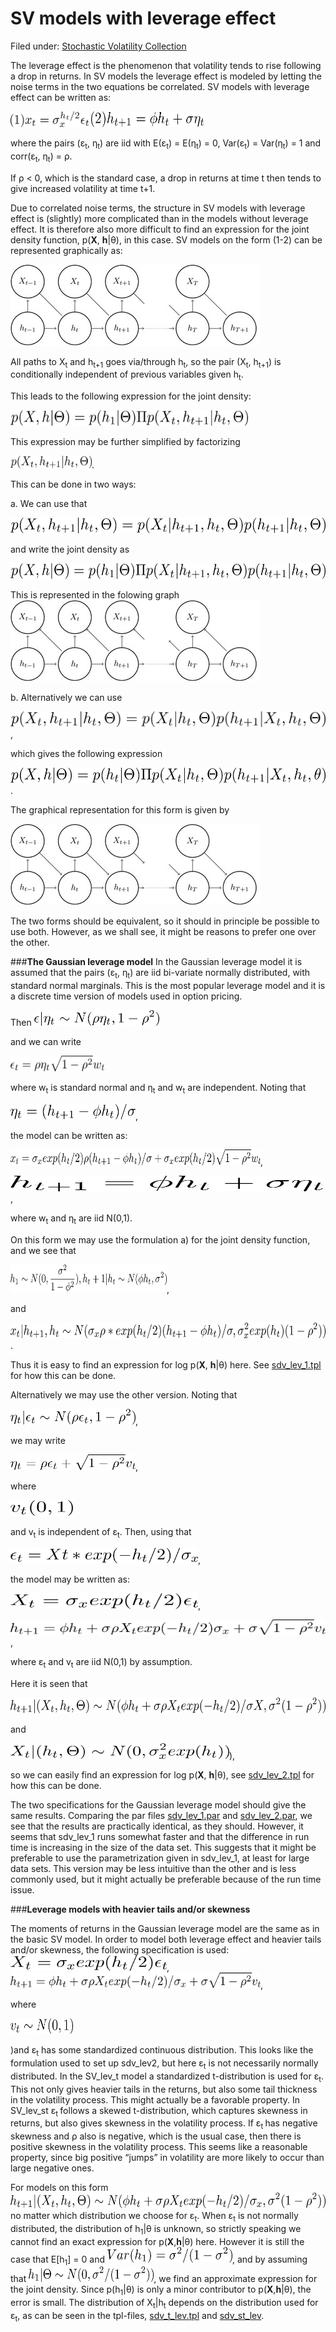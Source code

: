 #  SV models with leverage effect

Filed under: [Stochastic Volatility Collection][10]

 The leverage effect is the phenomenon that volatility tends to rise following a drop in returns. In SV models the leverage effect is modeled by letting the noise terms in the two equations be correlated. SV models with leverage effect can be written as:  
 
<img src="./../the-basic-sv-model-and-simple-extensions-1/eq1.png" alt="Xt = σX exp(h2) εt" width="125" height="25">

<img src="./../the-basic-sv-model-and-simple-extensions-1/eq2.png" alt="ht 1 = φht σηt" width="180" height="25">
  
 where the pairs (ε<sub>t</sub>, η<sub>t</sub>) are iid with E(ε<sub>t</sub>) = E(η<sub>t</sub>) = 0, Var(ε<sub>t</sub>) = Var(η<sub>t</sub>) = 1 and  corr(ε<sub>t</sub>, η<sub>t</sub>) = ρ.   
 
 If ρ < 0, which is the standard case, a drop in returns at time t then tends to give increased volatility at time t+1. 

 Due to correlated noise terms, the structure in SV models with leverage effect is (slightly) more complicated than in the models without leverage effect. It is therefore also more difficult to find an expression for the joint density function, p(<strong>X</strong>, <strong>h</strong>|θ), in this case.  SV models on the form (1-2) can be represented graphically as: 
 
 ![Fig_1][1]
 
All paths to  X<sub>t</sub> and h<sub>t+1</sub> goes via/through h<sub>t</sub>, so the pair (X<sub>t</sub>, h<sub>t+1</sub>) is conditionally independent of previous variables given h<sub>t</sub>. 
   
  This leads to the following expression for the joint density: 
  
 <img src="./probability1.png" alt="" width="380" height="25">
 
 This expression may be further simplified by factorizing  
 
 <img src="./probability2.png" alt="" width="130" height="20">.
 
 This can be done in two ways: 
 
 a. We can use that
 
 <img src="./probability3.png" alt="" width="600" height="25">
 
 and write the joint density as
 
 <img src="./probability4.png" alt="" width="600" height="25"> 
 
 This is represented in the folowing graph  
   ![Fig_2][2] 
  
  b. Alternatively we can use
  
  <img src="./probability5.png" alt="" width="600" height="25">, 
  
  which gives the following expression 
  
  <img src="./probability6.png" alt="" width="600" height="25">. 
  
  The graphical representation for this form is given by 
  
 ![Fig_3][3]
 
 The two forms should be equivalent, so it should in principle be possible to use both. However, as we shall see, it might be reasons to prefer one over the other.    
 
###<strong>The Gaussian leverage model</strong>
 In the Gaussian leverage model it is assumed that the pairs (ε<sub>t</sub>, η<sub>t</sub>) are iid bi-variate normally distributed, with standard normal marginals. This is the most popular leverage model and it is a discrete time version of models used in option pricing. 
 
 Then   <img src="./g1.png" alt="LaTex equation" width="200" height="25">
 
 and we can write 
 
  <img src="./g2.png" alt="LaTex equation" width="150" height="25">
  
  where w<sub>t</sub> is standard normal and η<sub>t</sub> and w<sub>t</sub> are independent. Noting that 
  
  <img src="./g3.png" alt="LaTex equation" width="200" height="25">,
    
   the model can be written as: 
 
  <img src="./g4.png" alt="LaTex equation" width="400" height="25">, 
 
  <img src="./g5.png" alt="LaTex equation" width="500" height="25">, 
  
  where w<sub>t</sub> and η<sub>t</sub> are iid N(0,1).   
  
  On this form we may use the formulation a) for the joint density function, and we see that   
  
  <img src="./g6.png" alt="LaTex equation" width="250" height="45">, 
  
  and
  
  <img src="./g7.png" alt="LaTex equation" width="600" height="25">. 
 
 Thus it is easy to find an expression for log p(<strong>X</strong>, <strong>h</strong>|θ) here. See [sdv_lev_1.tpl][4] for how this can be done.   
 
 Alternatively we may use the other version. Noting that
 
 <img src="./g8.png" alt="LaTex equation" width="200" height="25">,
 
 we may write
 
 <img src="./g9.png" alt="LaTex equation" width="200" height="25">, 
 
 where 
 
<img src="./g10.png" alt="LaTex equation" width="100" height="25">

and v<sub>t</sub> is independent of ε<sub>t</sub>. Then, using that

<img src="./g11.png" alt="LaTex equation" width="300" height="25">,

the model may be written as: 
 
<img src="./g12.png" alt="LaTex equation" width="300" height="25">,
 
<img src="./g13.png" alt="LaTex equation" width="550" height="25">, 
 
 where ε<sub>t</sub> and v<sub>t</sub> are iid N(0,1) by assumption.  
 
 Here it is seen that 
 
 <img src="./g14.png" alt="LaTex equation" width="600" height="25">
 
 and
 
 <img src="./g15.png" alt="LaTex equation" width="350" height="25">),
 
 so we can easily find an expression for log p(<strong>X</strong>, <strong>h</strong>|θ), see [sdv_lev_2.tpl][5] for how this can be done.  
 
 The two specifications for the Gaussian leverage model should give the same results. Comparing the par files [sdv_lev_1.par][6] and [sdv_lev_2.par][4], we see that the results are practically identical, as they should. However, it seems that sdv_lev_1 runs somewhat faster and that the difference in run time is increasing in the size of the data set. This suggests that it might be preferable to use the parametrization given in sdv_lev_1, at least for large data sets. This version may be less intuitive than the other and is less commonly used, but it might actually be preferable because of the run time issue.   
 
###<strong>Leverage models with heavier tails and/or skewness</strong>
 
 The moments of returns in the Gaussian leverage model are the same as in the basic SV model. In order to model both leverage effect and heavier tails and/or skewness, the following specification is used: 
 <img src="./g16.png" alt="LaTex equation" width="250" height="25">, 
<img src="./g17.png" alt="LaTex equation" width="400" height="25">, 
 
 where
 
 <img src="./g18.png" alt="LaTex equation" width="100" height="25">
 
 )and ε<sub>t</sub> has some standardized continuous distribution. This looks like the formulation used to set up sdv_lev2, but here ε<sub>t</sub> is not necessarily normally distributed. In the SV_lev_t model a standardized t-distribution is used for ε<sub>t</sub>. This not only gives heavier tails in the returns, but also some tail thickness in the volatility process. This might actually be a favorable property. In SV_lev_st  ε<sub>t </sub>follows a skewed t-distribution, which captures skewness in returns, but also gives skewness in the volatility process. If ε<sub>t </sub>has negative skewness and ρ also is negative, which is the usual case, then there is positive skewness in the volatility process. This seems like a reasonable property, since big positive “jumps” in volatility are more likely to occur than large negative ones.   
 
 For models on this form <img src="./g19.png" alt="LaTex equation" width="700" height="25"> no matter which distribution we choose for ε<sub>t</sub>. When ε<sub>t</sub>  is not normally distributed, the distribution of h<sub>1</sub>|θ is unknown, so strictly speaking we cannot find an exact expression for p(<strong>X</strong>,<strong>h</strong>|θ) here. However it is still the case that E[h<sub>1</sub>] = 0 and <img src="./g20.png" alt="LaTex equation" width="200" height="25">, and by assuming that <img src="./g21.png" alt="LaTex equation" width="200" height="25">, we find an approximate expression for the joint density. Since p(h<sub>1</sub>|θ) is only a minor contributor to p(<strong>X</strong>,<strong>h</strong>|θ), the error is small. The distribution of X<sub>t</sub>|h<sub>t</sub> depends on the distribution used for ε<sub>t</sub>, as can be seen in the tpl-files, [sdv_t_lev.tpl][8] and [sdv_st_lev][9]. 


[1]: Figure-2.jpeg "Fig_1"
[2]: Figure-3.jpeg "Fig_2"
[3]: Figure-4.jpeg "Fig_3"
[4]: sdv_lev_1.tpl "sdv_lev_1.tpl"
[5]: sdv_lev_2.tpl "sdv_lev_2.tpl"
[6]: sdv_lev_1.par "sdv_lev_1.par"
[7]: sdv_lev_2.par "sdv_lev_2.par"
[8]: sdv_t_lev.tpl "sdv_t_lev.tpl"
[9]: sdv_st_lev.tpl "sdv_st_lev.tpl"
[10]: ./../
